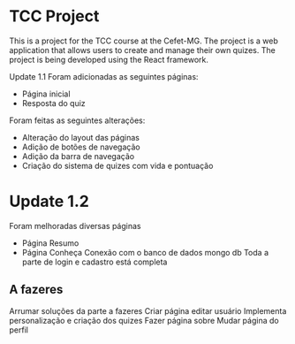 TCC Project
============
This is a project for the TCC course at the Cefet-MG. The project is a web application that allows users to create and manage their own quizes. The project is being developed using the React framework.

Update 1.1
Foram adicionadas as seguintes páginas:
- Página inicial
- Resposta do quiz

Foram feitas as seguintes alterações:
- Alteração do layout das páginas
- Adição de botões de navegação
- Adição da barra de navegação
- Criação do sistema de quizes com vida e pontuação

Update 1.2
=============
Foram melhoradas diversas páginas
- Página Resumo
- Página Conheça
Conexão com o banco de dados mongo db
Toda a parte de login e cadastro está completa

A fazeres
----------
Arrumar soluções da parte a fazeres
Criar página editar usuário
Implementa personalização e criação dos quizes
Fazer página sobre
Mudar página do perfil
